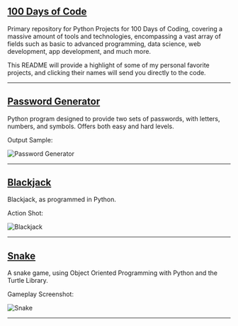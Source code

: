 ## [100 Days of Code](https://www.udemy.com/course/100-days-of-code/)

Primary repository for Python Projects for 100 Days of Coding, covering a massive amount of tools and technologies, encompassing a vast array of fields such as basic to
advanced programming, data science, web development, app development, and much more.

This README will provide a highlight of some of my personal favorite projects, and clicking their names will send you directly to the code.


***

## [Password Generator](https://github.com/adam-patrick/100-Days-of-Python/blob/Projects/Day%205%20-%20Password%20Generator)

Python program designed to provide two sets of passwords, with letters, numbers, and symbols. Offers both easy and hard levels.

Output Sample:

![Password Generator](https://github.com/adam-patrick/100-Days-of-Python/blob/images/PassgenEx.PNG "Password Generator Output")


***


## [Blackjack](https://github.com/adam-patrick/100-Days-of-Python/blob/Projects/Day%2011%20Python/main.py)

Blackjack, as programmed in Python.


Action Shot:

![Blackjack](https://github.com/adam-patrick/100-Days-of-Python/blob/images/Blackjack%20Example.PNG "Blackjack Example")


***


## [Snake](https://github.com/adam-patrick/100-Days-of-Python/tree/Projects/Day%2020_21%20-%20Snake%20Game)

A snake game, using Object Oriented Programming with Python and the Turtle Library.

Gameplay Screenshot:

![Snake](https://github.com/adam-patrick/100-Days-of-Python/blob/images/snakegamesample.PNG "Snake Screenshot")


***


